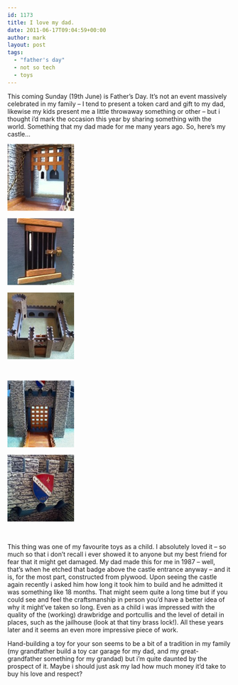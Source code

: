 ```yaml
---
id: 1173
title: I love my dad.
date: 2011-06-17T09:04:59+00:00
author: mark
layout: post
tags:
  - "father's day"
  - not so tech
  - toys
---
```

This coming Sunday (19th June) is Father&#8217;s Day. It&#8217;s not an event massively celebrated in my family &#8211; I tend to present a token card and gift to my dad, likewise my kids present me a little throwaway something or other &#8211; but i thought i&#8217;d mark the occasion this year by sharing something with the world. Something that my dad made for me many years ago. So, here&#8217;s my castle&#8230;

<div class='gallery'>
  <dl class='gallery-item'>
    <dt class='gallery-icon landscape'>
      <a href='/images/fromwp/2011/06/portcullis.jpg'><img width="150" height="150" src="/images/fromwp/2011/06/portcullis-150x150.jpg" class="attachment-thumbnail size-thumbnail" alt="Portcullis" /></a>
    </dt>
  </dl>
  
  <dl class='gallery-item'>
    <dt class='gallery-icon landscape'>
      <a href='/images/fromwp/2011/06/jail.jpg'><img width="150" height="150" src="/images/fromwp/2011/06/jail-150x150.jpg" class="attachment-thumbnail size-thumbnail" alt="Castle jail" /></a>
    </dt>
  </dl>
  
  <dl class='gallery-item'>
    <dt class='gallery-icon landscape'>
      <a href='/images/fromwp/2011/06/castle.jpg'><img width="150" height="150" src="/images/fromwp/2011/06/castle-150x150.jpg" class="attachment-thumbnail size-thumbnail" alt="The Castle" /></a>
    </dt>
  </dl>
  
  <br style="clear: both" />
  
  <dl class='gallery-item'>
    <dt class='gallery-icon portrait'>
      <a href='/images/fromwp/2011/06/entrance.jpg'><img width="150" height="150" src="/images/fromwp/2011/06/entrance-150x150.jpg" class="attachment-thumbnail size-thumbnail" alt="Castle entrance" /></a>
    </dt>
  </dl>
  
  <dl class='gallery-item'>
    <dt class='gallery-icon landscape'>
      <a href='/images/fromwp/2011/06/rampart.jpg'><img width="150" height="150" src="/images/fromwp/2011/06/rampart-150x150.jpg" class="attachment-thumbnail size-thumbnail" alt="Rampart" /></a>
    </dt>
  </dl>
  
  <br style='clear: both' />
</div>

This thing was one of my favourite toys as a child. I absolutely loved it &#8211; so much so that i don&#8217;t recall i ever showed it to anyone but my best friend for fear that it might get damaged. My dad made this for me in 1987 &#8211; well, that&#8217;s when he etched that badge above the castle entrance anyway &#8211; and it is, for the most part, constructed from plywood. Upon seeing the castle again recently i asked him how long it took him to build and he admitted it was something like 18 months. That might seem quite a long time but if you could see and feel the craftsmanship in person you&#8217;d have a better idea of why it might&#8217;ve taken so long. Even as a child i was impressed with the quality of the (working) drawbridge and portcullis and the level of detail in places, such as the jailhouse (look at that tiny brass lock!). All these years later and it seems an even more impressive piece of work.

Hand-building a toy for your son seems to be a bit of a tradition in my family (my grandfather build a toy car garage for my dad, and my great-grandfather something for my grandad) but i&#8217;m quite daunted by the prospect of it. Maybe i should just ask my lad how much money it&#8217;d take to buy his love and respect?